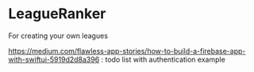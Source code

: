 # LeagueRanker

For creating your own leagues

https://medium.com/flawless-app-stories/how-to-build-a-firebase-app-with-swiftui-5919d2d8a396 : todo list with authentication example


